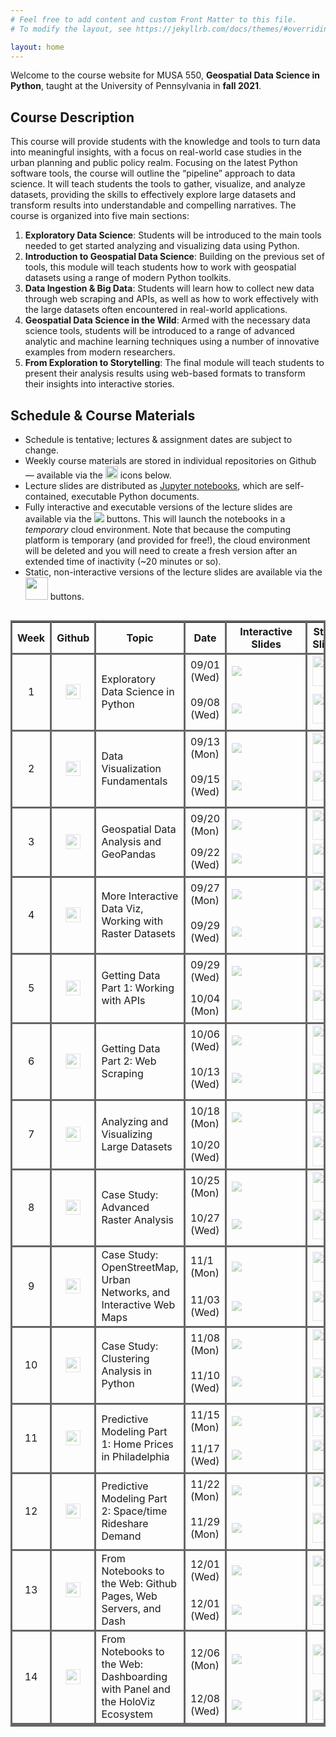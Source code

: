 ```yaml
---
# Feel free to add content and custom Front Matter to this file.
# To modify the layout, see https://jekyllrb.com/docs/themes/#overriding-theme-defaults

layout: home
---
```


Welcome to the course website for MUSA 550, **Geospatial Data Science in
Python**, taught at the University of Pennsylvania in **fall 2021**.

## Course Description

This course will provide students with the knowledge and tools to turn data into
meaningful insights, with a focus on real-world case studies in the urban
planning and public policy realm. Focusing on the latest Python software tools,
the course will outline the “pipeline” approach to data science. It will teach
students the tools to gather, visualize, and analyze datasets, providing the
skills to effectively explore large datasets and transform results into
understandable and compelling narratives. The course is organized into five main
sections:

1. **Exploratory Data Science**: Students will be introduced to the main tools
   needed to get started analyzing and visualizing data using Python.
2. **Introduction to Geospatial Data Science**: Building on the previous set of
   tools, this module will teach students how to work with geospatial datasets
   using a range of modern Python toolkits.
3. **Data Ingestion & Big Data**: Students will learn how to collect new data
   through web scraping and APIs, as well as how to work effectively with the
   large datasets often encountered in real-world applications.
4. **Geospatial Data Science in the Wild**: Armed with the necessary data
   science tools, students will be introduced to a range of advanced analytic
   and machine learning techniques using a number of innovative examples from
   modern researchers.
5. **From Exploration to Storytelling**: The final module will teach students to
   present their analysis results using web-based formats to transform their
   insights into interactive stories.

## Schedule & Course Materials

- Schedule is tentative; lectures & assignment dates are subject to change.
- Weekly course materials are stored in individual repositories on Github — available via the <img height="20" width="20" src="https://cdn.jsdelivr.net/npm/simple-icons@v3/icons/github.svg" /> icons below.
- Lecture slides are distributed as <a href="https://jupyter.org/" target='blank_'>Jupyter notebooks</a>, which are self-contained, executable Python documents.
- Fully interactive and executable versions of the lecture slides are available via the <img src="https://mybinder.org/badge_logo.svg"> buttons. This will launch the notebooks in a _temporary_ cloud environment. Note that because the computing platform is temporary (and provided for free!), the cloud environment will be deleted and you will need to create a fresh version after an extended time of inactivity (~20 minutes or so).
- Static, non-interactive versions of the lecture slides are available via the <img height="36" width="36" src="https://upload.wikimedia.org/wikipedia/commons/3/38/Jupyter_logo.svg" /> buttons.

<style>
.dark-border-bottom {
   border-bottom: 3px solid #666 !important;
}
.dark-border {
   border: 3px solid #666 !important;
}
.dark-border-right {
   border-right: 3px solid #666 !important;
}
.center {
   text-align: center !important;
}
.wrapper {
   max-width: 850px !important;
}
a.disabled {
  pointer-events: none;
  cursor: default;
  opacity: 0.4
}

</style>

<div style="overflow-x:auto;">
<table class="my-table dark-border">
    <thead class="dark-border-bottom">
        <tr>
            <th class='dark-border-right'>Week</th>
            <th class='dark-border-right'>Github</th>
            <th class='dark-border-right'>Topic</th>
            <th class='dark-border-right'>Date</th>
            <th class='dark-border-right'>Interactive Slides</th>
            <th class='dark-border-right'>Static Slides</th>
            <th>Homework</th>
        </tr>
    </thead>
    <tbody>
         <!-- Week 1A -->
         <tr>
            <td rowspan=2 class="dark-border-bottom dark-border-right center">1</td>
            <td rowspan=2 class="dark-border-bottom dark-border-right center">
               <a class="disabled" href="https://github.com/MUSA-550-Fall-2021/week-1" target='blank_'>
                  <img height="24" width="24" src="https://cdn.jsdelivr.net/npm/simple-icons@v3/icons/github.svg" />
               </a>
            </td>
            <td rowspan=2 class='dark-border-bottom dark-border-right'>Exploratory Data Science in Python</td>
            <td class='dark-border-right'>09/01 (Wed)</td>
            <td class='dark-border-right' style="min-width: 110px">    
               <a class="disabled" href="https://mybinder.org/v2/gh/MUSA-550-Fall-2021/week-1/master?filepath=lecture-1A.ipynb" target='blank_'>
                  <img src="https://mybinder.org/badge_logo.svg">
               </a>
            </td>
            <td class="dark-border-right center">
               <a class="disabled" href="/slides/lecture-1A.html" target='blank_'>
                  <img height="48" width="48" src="https://upload.wikimedia.org/wikipedia/commons/3/38/Jupyter_logo.svg" />
               </a>
            </td>
            <td></td>
         </tr>
         <!-- Week 1B -->
         <tr class="dark-border-bottom">
            <td class='dark-border-right'>09/08 (Wed)</td>
            <td class='dark-border-bottom dark-border-right' style="min-width: 110px">    
               <a class="disabled" href="https://mybinder.org/v2/gh/MUSA-550-Fall-2021/week-1/master?filepath=lecture-1B.ipynb" target='blank_'>
                  <img src="https://mybinder.org/badge_logo.svg">
               </a>
            </td>
            <td class="dark-border-bottom dark-border-right center">
               <a class="disabled" href="/slides/lecture-1B.html" target='blank_'>
                  <img height="48" width="48" src="https://upload.wikimedia.org/wikipedia/commons/3/38/Jupyter_logo.svg" />
               </a>
            </td>
            <td class='dark-border-bottom'>
               <a class="disabled" href="https://github.com/MUSA-550-Fall-2021/assignment-1" target="blank_">Assign HW #1</a> (required)
            </td>
         </tr>
         <!-- Week 2A -->
         <tr>
            <td rowspan=2 class="dark-border-bottom dark-border-right center">2</td>
            <td rowspan=2 class="dark-border-bottom dark-border-right center">
               <a class="disabled" href="https://github.com/MUSA-550-Fall-2021/week-2" target='blank_'>
                  <img height="24" width="24" src="https://cdn.jsdelivr.net/npm/simple-icons@v3/icons/github.svg" />
               </a>
            </td>
            <td rowspan=2 class='dark-border-bottom dark-border-right'>Data Visualization Fundamentals</td>
            <td class='dark-border-right'>09/13 (Mon)</td>
            <td class='dark-border-right' style="min-width: 110px">
               <a class="disabled" href="https://mybinder.org/v2/gh/MUSA-550-Fall-2021/week-2/master?filepath=lecture-2A.ipynb" target='blank_'>
                  <img src="https://mybinder.org/badge_logo.svg">
               </a>
            </td>
            <td class="dark-border-right center">
               <a class="disabled" href="/slides/lecture-2A.html" target='blank_'>
                  <img height="48" width="48" src="https://upload.wikimedia.org/wikipedia/commons/3/38/Jupyter_logo.svg" />
               </a>
            </td>
            <td></td>
        </tr>
        <!-- Week 2B -->
         <tr class="dark-border-bottom">
            <td class='dark-border-right'>09/15 (Wed)</td>
            <td class='dark-border-bottom dark-border-right' style="min-width: 110px">    
               <a class="disabled" href="https://mybinder.org/v2/gh/MUSA-550-Fall-2021/week-2/master?filepath=lecture-2B.ipynb" target='blank_'>
                  <img src="https://mybinder.org/badge_logo.svg">
               </a>
            </td>
            <td class="dark-border-bottom dark-border-right center">
               <a class="disabled" href="/slides/lecture-2B.html" target='blank_'>
                  <img height="48" width="48" src="https://upload.wikimedia.org/wikipedia/commons/3/38/Jupyter_logo.svg" />
               </a>
            </td>
            <td class='dark-border-bottom'>
               <a class="disabled" href="https://github.com/MUSA-550-Fall-2021/assignment-2" target="blank_">Assign HW #2</a> (required)
            </td>
         </tr>
        <!-- Week 3A -->
        <tr>
            <td rowspan=2 class="dark-border-bottom dark-border-right center">3</td>
            <td rowspan=2 class="dark-border-bottom dark-border-right center">
               <a class="disabled" href="https://github.com/MUSA-550-Fall-2021/week-3" target='blank_'>
                  <img height="24" width="24" src="https://cdn.jsdelivr.net/npm/simple-icons@v3/icons/github.svg" />
               </a>
            </td>
            <td rowspan=2 class='dark-border-bottom dark-border-right'>Geospatial Data Analysis and GeoPandas</td>
            <td class='dark-border-right'>09/20 (Mon)</td>
            <td class='dark-border-right' style="min-width: 110px">
               <a class="disabled" href="https://mybinder.org/v2/gh/MUSA-550-Fall-2021/week-3/master?filepath=lecture-3A.ipynb" target='blank_'>
                  <img src="https://mybinder.org/badge_logo.svg">
               </a>
            </td>
            <td class="dark-border-right center">
               <a class="disabled" href="/slides/lecture-3A.html" target='blank_'>
                  <img height="48" width="48" src="https://upload.wikimedia.org/wikipedia/commons/3/38/Jupyter_logo.svg" />
               </a>
            </td>
            <td></td>
        </tr>
        <!-- Week 3B -->
         <tr class="dark-border-bottom">
            <td class='dark-border-right'>09/22 (Wed)</td>
            <td class='dark-border-bottom dark-border-right' style="min-width: 110px">    
               <a class="disabled" href="https://mybinder.org/v2/gh/MUSA-550-Fall-2021/week-3/master?filepath=lecture-3B.ipynb" target='blank_'>
                  <img src="https://mybinder.org/badge_logo.svg">
               </a>
            </td>
            <td class="dark-border-bottom dark-border-right center">
               <a class="disabled" href="/slides/lecture-3B.html" target='blank_'>
                  <img height="48" width="48" src="https://upload.wikimedia.org/wikipedia/commons/3/38/Jupyter_logo.svg" />
               </a>
            </td>
            <td></td>
         </tr>
         <!-- Week 4A -->
         <tr>
            <td rowspan=2 class="dark-border-bottom dark-border-right center">4</td>
            <td rowspan=2 class="dark-border-bottom dark-border-right center">
               <a class="disabled" href="https://github.com/MUSA-550-Fall-2021/week-4" target='blank_'>
                  <img height="24" width="24" src="https://cdn.jsdelivr.net/npm/simple-icons@v3/icons/github.svg" />
               </a>
            </td>
            <td rowspan=2 class='dark-border-bottom dark-border-right'>More Interactive Data Viz, Working with Raster Datasets</td>
            <td class='dark-border-right'>09/27 (Mon)</td>
            <td class='dark-border-right' style="min-width: 110px">
               <a class="disabled" href="https://mybinder.org/v2/gh/MUSA-550-Fall-2021/week-4/master?filepath=lecture-4A.ipynb" target='blank_'>
                  <img src="https://mybinder.org/badge_logo.svg">
               </a>
            </td>
            <td class="dark-border-right center">
               <a class="disabled" href="/slides/lecture-4A.html" target='blank_'>
                  <img height="48" width="48" src="https://upload.wikimedia.org/wikipedia/commons/3/38/Jupyter_logo.svg" />
               </a>
            </td>
            <td></td>
        </tr>
        <!-- Week 4B -->
         <tr class="dark-border-bottom">
            <td class='dark-border-right'>09/29 (Wed)</td>
            <td class='dark-border-bottom dark-border-right' style="min-width: 110px">    
               <a class="disabled" href="https://mybinder.org/v2/gh/MUSA-550-Fall-2021/week-4/master?filepath=lecture-4B.ipynb" target='blank_'>
                  <img src="https://mybinder.org/badge_logo.svg">
               </a>
            </td>
            <td class="dark-border-bottom dark-border-right center">
               <a class="disabled" href="/slides/lecture-4B.html" target='blank_'>
                  <img height="48" width="48" src="https://upload.wikimedia.org/wikipedia/commons/3/38/Jupyter_logo.svg" />
               </a>
            </td>
            <td class='dark-border-bottom'><a class="disabled" href="https://github.com/MUSA-550-Fall-2021/assignment-3" target="blank_">Assign HW #3</a> (required)</td>
         </tr>
         <!-- Week 5A -->
        <tr>
            <td rowspan=2 class="dark-border-bottom dark-border-right center">5</td>
            <td rowspan=2 class="dark-border-bottom dark-border-right center">
               <a class="disabled" href="https://github.com/MUSA-550-Fall-2021/week-5" target='blank_'>
                  <img height="24" width="24" src="https://cdn.jsdelivr.net/npm/simple-icons@v3/icons/github.svg" />
               </a>
            </td>
            <td rowspan=2 class='dark-border-bottom dark-border-right'>Getting Data Part 1: Working with APIs</td>
            <td class='dark-border-right'>09/29 (Wed)</td>
            <td class='dark-border-right' style="min-width: 110px">
               <a class="disabled" href="https://mybinder.org/v2/gh/MUSA-550-Fall-2021/week-5/master?filepath=lecture-5A.ipynb" target='blank_'>
                  <img src="https://mybinder.org/badge_logo.svg">
               </a>
            </td>
            <td class="dark-border-right center">
               <a class="disabled" href="/slides/lecture-5A.html" target='blank_'>
                  <img height="48" width="48" src="https://upload.wikimedia.org/wikipedia/commons/3/38/Jupyter_logo.svg" />
               </a>
            </td>
            <td></td>
        </tr>
        <!-- Week 5B -->
         <tr class="dark-border-bottom">
            <td class='dark-border-right'>10/04 (Mon)</td>
            <td class='dark-border-bottom dark-border-right' style="min-width: 110px">    
               <a class="disabled" href="https://mybinder.org/v2/gh/MUSA-550-Fall-2021/week-5/master?filepath=lecture-5B.ipynb" target='blank_'>
                  <img src="https://mybinder.org/badge_logo.svg">
               </a>
            </td>
            <td class="dark-border-bottom dark-border-right center">
               <a class="disabled" href="/slides/lecture-5B.html" target='blank_'>
                  <img height="48" width="48" src="https://upload.wikimedia.org/wikipedia/commons/3/38/Jupyter_logo.svg" />
               </a>
            </td>
            <td class='dark-border-bottom'></td>
         </tr>
         <!-- Week 6A -->
         <tr>
            <td rowspan=2 class="dark-border-bottom dark-border-right center">6</td>
            <td rowspan=2 class="dark-border-bottom dark-border-right center">
               <a class="disabled" href="https://github.com/MUSA-550-Fall-2021/week-6" target='blank_'>
                  <img height="24" width="24" src="https://cdn.jsdelivr.net/npm/simple-icons@v3/icons/github.svg" />
               </a>
            </td>
            <td rowspan=2 class='dark-border-bottom dark-border-right'>Getting Data Part 2: Web Scraping</td>
            <td class='dark-border-right'>10/06 (Wed)</td>
            <td class='dark-border-right' style="min-width: 110px">
               <a class="disabled" href="https://mybinder.org/v2/gh/MUSA-550-Fall-2021/week-6/master?filepath=lecture-6A.ipynb" target='blank_'>
                  <img src="https://mybinder.org/badge_logo.svg">
               </a>
            </td>
            <td class="dark-border-right center">
               <a class="disabled" href="/slides/lecture-6A.html" target='blank_'>
                  <img height="48" width="48" src="https://upload.wikimedia.org/wikipedia/commons/3/38/Jupyter_logo.svg" />
               </a>
            </td>
            <td></td>
        </tr>
        <!-- Week 6B -->
         <tr class="dark-border-bottom">
            <td class='dark-border-right'>10/13 (Wed)</td>
            <td class='dark-border-bottom dark-border-right' style="min-width: 110px">
               <a class="disabled" href="https://mybinder.org/v2/gh/MUSA-550-Fall-2021/week-6/master?filepath=lecture-6B.ipynb" target='blank_'>
                  <img src="https://mybinder.org/badge_logo.svg">
               </a>
            </td>
            <td class="dark-border-bottom dark-border-right center">
               <a class="disabled" href="/slides/lecture-6B.html" target='blank_'>
                  <img height="48" width="48" src="https://upload.wikimedia.org/wikipedia/commons/3/38/Jupyter_logo.svg" />
               </a>
            </td>
            <td class='dark-border-bottom'><a class="disabled" href="https://github.com/MUSA-550-Fall-2021/assignment-4" target="blank_">Assign HW #4</a> (optional)</td>
         </tr>
         <!-- Week 7A -->
        <tr>
            <td rowspan=2 class="dark-border-bottom dark-border-right center">7</td>
            <td rowspan=2 class="dark-border-bottom dark-border-right center">
               <a class="disabled" href="https://github.com/MUSA-550-Fall-2021/week-7" target='blank_'>
                  <img height="24" width="24" src="https://cdn.jsdelivr.net/npm/simple-icons@v3/icons/github.svg" />
               </a>
            </td>
            <td rowspan=2 class='dark-border-bottom dark-border-right'>Analyzing and Visualizing Large Datasets</td>
            <td class='dark-border-right'>10/18 (Mon)</td>
            <td class='dark-border-right' style="min-width: 110px">
               <a class="disabled" href="https://mybinder.org/v2/gh/MUSA-550-Fall-2021/week-7/master?filepath=lecture-7A.ipynb" target='blank_'>
                  <img src="https://mybinder.org/badge_logo.svg">
               </a>
            </td>
            <td class="dark-border-right center">
               <a class="disabled" href="/slides/lecture-7A.html" target='blank_'>
                  <img height="48" width="48" src="https://upload.wikimedia.org/wikipedia/commons/3/38/Jupyter_logo.svg" />
               </a>
            </td>
            <td></td>
        </tr>
        <!-- Week 7B -->
         <tr class="dark-border-bottom">
            <td class='dark-border-right'>10/20 (Wed)</td>
            <td class='dark-border-bottom dark-border-right' style="min-width: 110px">
            </td>
            <td class="dark-border-bottom dark-border-right center">
               <a class="disabled" href="/slides/lecture-7B.html" target='blank_'>
                  <img height="48" width="48" src="https://upload.wikimedia.org/wikipedia/commons/3/38/Jupyter_logo.svg" />
               </a>
            </td>
            <td class='dark-border-bottom'></td>
         </tr>
         <!-- Week 8A -->
         <tr>
            <td rowspan=2 class="dark-border-bottom dark-border-right center">8</td>
            <td rowspan=2 class="dark-border-bottom dark-border-right center">
               <a class="disabled" href="https://github.com/MUSA-550-Fall-2021/week-8" target='blank_'>
                  <img height="24" width="24" src="https://cdn.jsdelivr.net/npm/simple-icons@v3/icons/github.svg" />
               </a>
            </td>
            <td rowspan=2 class='dark-border-bottom dark-border-right'>Case Study: Advanced Raster Analysis</td>
            <td class='dark-border-right'>10/25 (Mon)</td>
            <td class='dark-border-right' style="min-width: 110px">
               <a class="disabled" href="https://mybinder.org/v2/gh/MUSA-550-Fall-2021/week-8/master?filepath=lecture-8A.ipynb" target='blank_'>
                  <img src="https://mybinder.org/badge_logo.svg">
               </a>
            </td>
            <td class="dark-border-right center">
               <a class="disabled" href="/slides/lecture-8A.html" target='blank_'>
                  <img height="48" width="48" src="https://upload.wikimedia.org/wikipedia/commons/3/38/Jupyter_logo.svg" />
               </a>
            </td>
            <td></td>
        </tr>
        <!-- Week 8B -->
         <tr class="dark-border-bottom">
            <td class='dark-border-right'>10/27 (Wed)</td>
            <td class='dark-border-bottom dark-border-right' style="min-width: 110px">
               <a class="disabled" href="https://mybinder.org/v2/gh/MUSA-550-Fall-2021/week-8/master?filepath=lecture-8B.ipynb" target='blank_'>
                  <img src="https://mybinder.org/badge_logo.svg">
               </a>
            </td>
            <td class="dark-border-bottom dark-border-right center">
               <a class="disabled" href="/slides/lecture-8B.html" target='blank_'>
                  <img height="48" width="48" src="https://upload.wikimedia.org/wikipedia/commons/3/38/Jupyter_logo.svg" />
               </a>
            </td>
            <td class='dark-border-bottom'><a class="disabled" href="https://github.com/MUSA-550-Fall-2021/assignment-5" target="blank_">Assign HW #5</a> (optional)</td>
         </tr>
         <!-- Week 9A -->
        <tr>
            <td rowspan=2 class="dark-border-bottom dark-border-right center">9</td>
            <td rowspan=2 class="dark-border-bottom dark-border-right center">
               <a class="disabled" href="https://github.com/MUSA-550-Fall-2021/week-9" target='blank_'>
                  <img height="24" width="24" src="https://cdn.jsdelivr.net/npm/simple-icons@v3/icons/github.svg" />
               </a>
            </td>
            <td rowspan=2 class='dark-border-bottom dark-border-right'>Case Study: OpenStreetMap, Urban Networks, and Interactive Web Maps	</td>
            <td class='dark-border-right'>11/1 (Mon)</td>
            <td class='dark-border-right' style="min-width: 110px">
               <a class="disabled" href="https://mybinder.org/v2/gh/MUSA-550-Fall-2021/week-9/master?filepath=lecture-9A.ipynb" target='blank_'>
                  <img src="https://mybinder.org/badge_logo.svg">
               </a>
            </td>
            <td class="dark-border-right center">
               <a class="disabled" href="/slides/lecture-9A.html" target='blank_'>
                  <img height="48" width="48" src="https://upload.wikimedia.org/wikipedia/commons/3/38/Jupyter_logo.svg" />
               </a>
            </td>
            <td></td>
        </tr>
        <!-- Week 9B -->
         <tr class="dark-border-bottom">
            <td class='dark-border-right'>11/03 (Wed)</td>
            <td class='dark-border-bottom dark-border-right' style="min-width: 110px">
               <a class="disabled" href="https://mybinder.org/v2/gh/MUSA-550-Fall-2021/week-9/master?filepath=lecture-9B.ipynb" target='blank_'>
                  <img src="https://mybinder.org/badge_logo.svg">
               </a>
            </td>
            <td class="dark-border-bottom dark-border-right center">
               <a class="disabled" href="/slides/lecture-9B.html" target='blank_'>
                  <img height="48" width="48" src="https://upload.wikimedia.org/wikipedia/commons/3/38/Jupyter_logo.svg" />
               </a>
            </td>
            <td></td>
         </tr>
         <!-- Week 10A -->
         <tr>
            <td rowspan=2 class="dark-border-bottom dark-border-right center">10</td>
            <td rowspan=2 class="dark-border-bottom dark-border-right center">
               <a class="disabled" href="https://github.com/MUSA-550-Fall-2021/week-10" target='blank_'>
                  <img height="24" width="24" src="https://cdn.jsdelivr.net/npm/simple-icons@v3/icons/github.svg" />
               </a>
            </td>
            <td rowspan=2 class='dark-border-bottom dark-border-right'>Case Study: Clustering Analysis in Python</td>
            <td class='dark-border-right'>11/08 (Mon)</td>
            <td class='dark-border-right' style="min-width: 110px">
               <a class="disabled" href="https://mybinder.org/v2/gh/MUSA-550-Fall-2021/week-10/master?filepath=lecture-10A.ipynb" target='blank_'>
                  <img src="https://mybinder.org/badge_logo.svg">
               </a>
            </td>
            <td class="dark-border-right center">
               <a class="disabled" href="/slides/lecture-10A.html" target='blank_'>
                  <img height="48" width="48" src="https://upload.wikimedia.org/wikipedia/commons/3/38/Jupyter_logo.svg" />
               </a>
            </td>
            <td></td>
        </tr>
        <!-- Week 10B -->
         <tr class="dark-border-bottom">
            <td class='dark-border-right'>11/10 (Wed)</td>
            <td class='dark-border-bottom dark-border-right' style="min-width: 110px">
               <a class="disabled" href="https://mybinder.org/v2/gh/MUSA-550-Fall-2021/week-10/master?filepath=lecture-10B.ipynb" target='blank_'>
                  <img src="https://mybinder.org/badge_logo.svg">
               </a>
            </td>
            <td class="dark-border-bottom dark-border-right center">
               <a class="disabled" href="/slides/lecture-10B.html" target='blank_'>
                  <img height="48" width="48" src="https://upload.wikimedia.org/wikipedia/commons/3/38/Jupyter_logo.svg" />
               </a>
            </td>
            <td class='dark-border-bottom'><a class="disabled" href="https://github.com/MUSA-550-Fall-2021/assignment-6" target="blank_">Assign HW #6</a> (optional)</td>
         </tr>
         <!-- Week 11A -->
        <tr>
            <td rowspan=2 class="dark-border-bottom dark-border-right center">11</td>
            <td rowspan=2 class="dark-border-bottom dark-border-right center">
               <a class="disabled" href="https://github.com/MUSA-550-Fall-2021/week-11" target='blank_'>
                  <img height="24" width="24" src="https://cdn.jsdelivr.net/npm/simple-icons@v3/icons/github.svg" />
               </a>
            </td>
            <td rowspan=2 class='dark-border-bottom dark-border-right'>Predictive Modeling Part 1: Home Prices in Philadelphia</td>
            <td class='dark-border-right'>11/15 (Mon)</td>
            <td class='dark-border-right' style="min-width: 110px">
               <a class="disabled" href="https://mybinder.org/v2/gh/MUSA-550-Fall-2021/week-11/master?filepath=lecture-11A.ipynb" target='blank_'>
                  <img src="https://mybinder.org/badge_logo.svg">
               </a>
            </td>
            <td class="dark-border-right center">
               <a class="disabled" href="/slides/lecture-11A.html" target='blank_'>
                  <img height="48" width="48" src="https://upload.wikimedia.org/wikipedia/commons/3/38/Jupyter_logo.svg" />
               </a>
            </td>
            <td></td>
        </tr>
        <!-- Week 11B -->
         <tr class="dark-border-bottom">
            <td class='dark-border-right'>11/17 (Wed)</td>
            <td class='dark-border-bottom dark-border-right' style="min-width: 110px">
               <a class="disabled" href="https://mybinder.org/v2/gh/MUSA-550-Fall-2021/week-11/master?filepath=lecture-11B.ipynb" target='blank_'>
                  <img src="https://mybinder.org/badge_logo.svg">
               </a>
            </td>
            <td class="dark-border-bottom dark-border-right center">
               <a class="disabled" href="/slides/lecture-11B.html" target='blank_'>
                  <img height="48" width="48" src="https://upload.wikimedia.org/wikipedia/commons/3/38/Jupyter_logo.svg" />
               </a>
            </td>
            <td></td>
         </tr>
         <!-- Week 12A -->
         <tr>
            <td rowspan=2 class="dark-border-bottom dark-border-right center">12</td>
            <td rowspan=2 class="dark-border-bottom dark-border-right center">
               <a class="disabled" href="https://github.com/MUSA-550-Fall-2021/week-12" target='blank_'>
                  <img height="24" width="24" src="https://cdn.jsdelivr.net/npm/simple-icons@v3/icons/github.svg" />
               </a>
            </td>
            <td rowspan=2 class='dark-border-bottom dark-border-right'>Predictive Modeling Part 2: Space/time Rideshare Demand</td>
            <td class='dark-border-right'>11/22 (Mon)</td>
            <td class='dark-border-right' style="min-width: 110px">
               <a class="disabled" href="https://mybinder.org/v2/gh/MUSA-550-Fall-2021/week-12/master?filepath=lecture-12A.ipynb" target='blank_'>
                  <img src="https://mybinder.org/badge_logo.svg">
               </a>
            </td>
            <td class="dark-border-right center">
               <a class="disabled" href="/slides/lecture-12A.html" target='blank_'>
                  <img height="48" width="48" src="https://upload.wikimedia.org/wikipedia/commons/3/38/Jupyter_logo.svg" />
               </a>
            </td>
            <td></td>
        </tr>
        <!-- Week 12B -->
         <tr class="dark-border-bottom">
            <td class='dark-border-right'>11/29 (Mon)</td>
            <td class='dark-border-bottom dark-border-right' style="min-width: 110px">
               <a class="disabled" href="https://mybinder.org/v2/gh/MUSA-550-Fall-2021/week-12/master?filepath=lecture-12B.ipynb" target='blank_'>
                  <img src="https://mybinder.org/badge_logo.svg">
               </a>
            </td>
            <td class="dark-border-bottom dark-border-right center">
               <a class="disabled" href="/slides/lecture-12B.html" target='blank_'>
                  <img height="48" width="48" src="https://upload.wikimedia.org/wikipedia/commons/3/38/Jupyter_logo.svg" />
               </a>
            </td>
            <td class='dark-border-bottom'><a class="disabled" href="https://github.com/MUSA-550-Fall-2021/assignment-7" target="blank_">Assign HW #7</a> (required)</td>
         </tr>
         <!-- Week 13A -->
         <tr>
            <td rowspan=2 class="dark-border-bottom dark-border-right center">13</td>
            <td rowspan=2 class="dark-border-bottom dark-border-right center">
               <a class="disabled" href="https://github.com/MUSA-550-Fall-2021/week-13" target='blank_'>
                  <img height="24" width="24" src="https://cdn.jsdelivr.net/npm/simple-icons@v3/icons/github.svg" />
               </a>
            </td>
            <td rowspan=2 class='dark-border-bottom dark-border-right'>From Notebooks to the Web: Github Pages, Web Servers, and Dash</td>
            <td class='dark-border-right'>12/01 (Wed)</td>
            <td class='dark-border-right' style="min-width: 110px">
               <a class="disabled" href="https://mybinder.org/v2/gh/MUSA-550-Fall-2021/week-13/master?filepath=lecture-13A.ipynb" target='blank_'>
                  <img src="https://mybinder.org/badge_logo.svg">
               </a>
            </td>
            <td class="dark-border-right center">
               <a class="disabled" href="/slides/lecture-13A.html" target='blank_'>
                  <img height="48" width="48" src="https://upload.wikimedia.org/wikipedia/commons/3/38/Jupyter_logo.svg" />
               </a>
            </td>
            <td></td>
        </tr>
        <!-- Week 13B -->
         <tr class="dark-border-bottom">
            <td class='dark-border-right'>12/01 (Wed)</td>
            <td class='dark-border-bottom dark-border-right' style="min-width: 110px">
               <a class="disabled" href="https://mybinder.org/v2/gh/MUSA-550-Fall-2021/week-13/master?filepath=lecture-13B.ipynb" target='blank_'>
                  <img src="https://mybinder.org/badge_logo.svg">
               </a>
            </td>
            <td class="dark-border-bottom dark-border-right center">
               <a class="disabled" href="/slides/lecture-13B.html" target='blank_'>
                  <img height="48" width="48" src="https://upload.wikimedia.org/wikipedia/commons/3/38/Jupyter_logo.svg" />
               </a>
            </td>
            <td class='dark-border-bottom'></td>
         </tr>
        <!-- Week 14A -->
         <tr>
            <td rowspan=2 class="dark-border-bottom dark-border-right center">14</td>
            <td rowspan=2 class="dark-border-bottom dark-border-right center">
               <a class="disabled" href="https://github.com/MUSA-550-Fall-2021/week-14" target='blank_'>
                  <img height="24" width="24" src="https://cdn.jsdelivr.net/npm/simple-icons@v3/icons/github.svg" />
               </a>
            </td>
            <td rowspan=2 class='dark-border-bottom dark-border-right'>From Notebooks to the Web: Dashboarding with Panel and the HoloViz Ecosystem</td>
            <td class='dark-border-right'>12/06 (Mon)</td>
            <td class='dark-border-right' style="min-width: 110px">
               <a class="disabled" href="https://mybinder.org/v2/gh/MUSA-550-Fall-2021/week-14/master?filepath=lecture-14A.ipynb" target='blank_'>
                  <img src="https://mybinder.org/badge_logo.svg">
               </a>
            </td>
            <td class="dark-border-right center">
               <a class="disabled" href="/slides/lecture-14A.html" target='blank_'>
                  <img height="48" width="48" src="https://upload.wikimedia.org/wikipedia/commons/3/38/Jupyter_logo.svg" />
               </a>
            </td>
            <td>Final project proposal due</td>
        </tr>
        <!-- Week 14B -->
         <tr class="dark-border-bottom">
            <td class='dark-border-right'>12/08 (Wed)</td>
            <td class='dark-border-bottom dark-border-right' style="min-width: 110px">
               <a class="disabled" href="https://mybinder.org/v2/gh/MUSA-550-Fall-2021/week-14/master?filepath=lecture-14B.ipynb" target='blank_'>
                  <img src="https://mybinder.org/badge_logo.svg">
               </a>
            </td>
            <td class="dark-border-bottom dark-border-right center">
               <a class="disabled" href="/slides/lecture-14B.html" target='blank_'>
                  <img height="48" width="48" src="https://upload.wikimedia.org/wikipedia/commons/3/38/Jupyter_logo.svg" />
               </a>
            </td>
            <td></td>
         </tr>
    </tbody>

</table>
</div>
